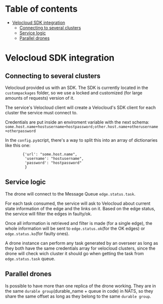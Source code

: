 # Table of contents
- [Velocloud SDK integration](#velocloud-sdk-integration)
  * [Connecting to several clusters](#connecting-to-several-clusters)
  * [Service logic](#service-logic)
  * [Parallel drones](#parallel-drones)

# Velocloud SDK integration

## Connecting to several clusters
Velocloud provided us with an SDK. The SDK is currently located in the `custompackages` folder, so we use a locked
and customized (for large amounts of requests) version of it.

The service's Velocloud client will create a Velocloud's SDK client for each cluster the service must connect to.

Credentials are put inside an enviroment variable with the next schema:
`some.host.name+hostusername+hostpassword;other.host.name+otherusername+otherpassword`

In the `config.py`script, there's a way to split this into an array of dictionaries like this one:

````
        {'url': "some.host.name",
         'username': "hostusername",
         'password': "hostpassword"
         }
````

## Service logic
The drone will connect to the Message Queue `edge.status.task`.

For each task consumed, the service will ask to Velocloud about current state information of the edge and the
links on it. Based on the edge status, the service will filter the edges in faulty/ok.

Once all information is retrieved and filter is made (for a single edge), the whole information will be sent to 
`edge.status.ok`(for the OK edges) or `edge.status.ko`(for faulty ones).

A drone instance can perform any task generated by an overseer as long as they both have the same credentials array
for velocloud clusters, since the drone will check wich cluster it should go when getting the task from `edge.status.task` queue.


## Parallel drones
Is possible to have more than one replica of the drone working. They are in the same `durable group`(durable_name + queue in code) in NATS, so they share
the same offset as long as they belong to the same `durable group`.
